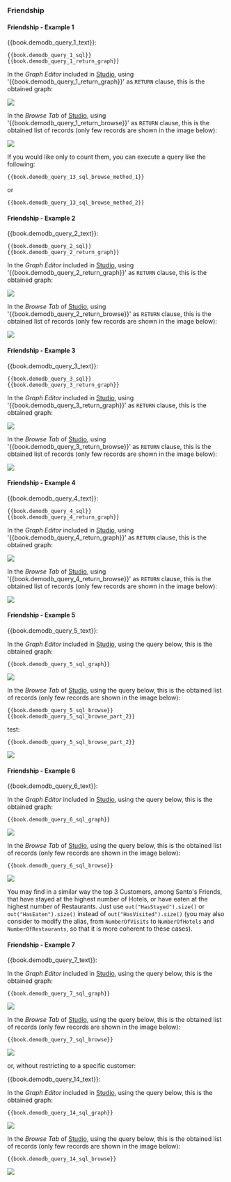 
### Friendship

#### Friendship - Example 1

{{book.demodb_query_1_text}}:

<pre><code class="lang-sql">{{book.demodb_query_1_sql}} 
{{book.demodb_query_1_return_graph}} 
</code></pre>

In the _Graph Editor_ included in [Studio](../studio/README.md), using '{{book.demodb_query_1_return_graph}}' as `RETURN` clause, this is the obtained graph:

![](../../../images/demo-dbs/social-travel-agency/query_1_graph.png)

In the _Browse Tab_ of [Studio](../studio/README.md), using '{{book.demodb_query_1_return_browse}}' as `RETURN` clause, this is the obtained list of records (only few records are shown in the image below):

![](../../../images/demo-dbs/social-travel-agency/query_1_browse.png)

If you would like only to count them, you can execute a query like the following:

<pre><code class="lang-sql">{{book.demodb_query_13_sql_browse_method_1}}</code></pre>

or

<pre><code class="lang-sql">{{book.demodb_query_13_sql_browse_method_2}}</code></pre>


#### Friendship - Example 2

{{book.demodb_query_2_text}}:

<pre><code class="lang-sql">{{book.demodb_query_2_sql}} 
{{book.demodb_query_2_return_graph}} 
</code></pre>

In the _Graph Editor_ included in [Studio](../studio/README.md), using '{{book.demodb_query_2_return_graph}}' as `RETURN` clause, this is the obtained graph:

![](../../../images/demo-dbs/social-travel-agency/query_2_graph.png)

In the _Browse Tab_ of [Studio](../studio/README.md), using '{{book.demodb_query_2_return_browse}}' as `RETURN` clause, this is the obtained list of records (only few records are shown in the image below):

![](../../../images/demo-dbs/social-travel-agency/query_2_browse.png)


#### Friendship - Example 3

{{book.demodb_query_3_text}}:

<pre><code class="lang-sql">{{book.demodb_query_3_sql}} 
{{book.demodb_query_3_return_graph}} 
</code></pre>

In the _Graph Editor_ included in [Studio](../studio/README.md), using '{{book.demodb_query_3_return_graph}}' as `RETURN` clause, this is the obtained graph:

![](../../../images/demo-dbs/social-travel-agency/query_3_graph.png)

In the _Browse Tab_ of [Studio](../studio/README.md), using '{{book.demodb_query_3_return_browse}}' as `RETURN` clause, this is the obtained list of records (only few records are shown in the image below):

![](../../../images/demo-dbs/social-travel-agency/query_3_browse.png)


#### Friendship - Example 4

{{book.demodb_query_4_text}}:

<pre><code class="lang-sql">{{book.demodb_query_4_sql}} 
{{book.demodb_query_4_return_graph}} 
</code></pre>

In the _Graph Editor_ included in [Studio](../studio/README.md), using '{{book.demodb_query_4_return_graph}}' as `RETURN` clause, this is the obtained graph:

![](../../../images/demo-dbs/social-travel-agency/query_4_graph.png)

In the _Browse Tab_ of [Studio](../studio/README.md), using '{{book.demodb_query_4_return_browse}}' as `RETURN` clause, this is the obtained list of records (only few records are shown in the image below):

![](../../../images/demo-dbs/social-travel-agency/query_4_browse.png)


#### Friendship - Example 5

{{book.demodb_query_5_text}}:

In the _Graph Editor_ included in [Studio](../studio/README.md), using the query below, this is the obtained graph:

<pre><code class="lang-sql">{{book.demodb_query_5_sql_graph}}</code></pre>

![](../../../images/demo-dbs/social-travel-agency/query_5_graph.png)

In the _Browse Tab_ of [Studio](../studio/README.md), using the query below, this is the obtained list of records (only few records are shown in the image below):

<pre><code class="lang-sql">{{book.demodb_query_5_sql_browse}} {{book.demodb_query_5_sql_browse_part_2}}</code></pre>

test:
<pre><code class="lang-sql">{{book.demodb_query_5_sql_browse_part_2}}</code></pre>

![](../../../images/demo-dbs/social-travel-agency/query_5_browse.png)


#### Friendship - Example 6

{{book.demodb_query_6_text}}:

In the _Graph Editor_ included in [Studio](../studio/README.md), using the query below, this is the obtained graph:

<pre><code class="lang-sql">{{book.demodb_query_6_sql_graph}}</code></pre>

![](../../../images/demo-dbs/social-travel-agency/query_6_graph.png)

In the _Browse Tab_ of [Studio](../studio/README.md), using the query below, this is the obtained list of records (only few records are shown in the image below):

<pre><code class="lang-sql">{{book.demodb_query_6_sql_browse}}</code></pre>

![](../../../images/demo-dbs/social-travel-agency/query_6_browse.png)

You may find in a similar way the top 3 Customers, among Santo's Friends, that have stayed at the highest number of Hotels, or have eaten at the highest number of Restaurants. Just use `out("HasStayed").size()` or `out("HasEaten").size()` instead of `out("HasVisited").size()` (you may also consider to modify the alias, from `NumberOfVisits` to `NumberOfHotels` and `NumberOfRestaurants`, so that it is more coherent to these cases).


#### Friendship - Example 7

{{book.demodb_query_7_text}}:

In the _Graph Editor_ included in [Studio](../studio/README.md), using the query below, this is the obtained graph:

<pre><code class="lang-sql">{{book.demodb_query_7_sql_graph}}</code></pre>

![](../../../images/demo-dbs/social-travel-agency/query_7_graph.png)

In the _Browse Tab_ of [Studio](../studio/README.md), using the query below, this is the obtained list of records (only few records are shown in the image below):

<pre><code class="lang-sql">{{book.demodb_query_7_sql_browse}}</code></pre>

![](../../../images/demo-dbs/social-travel-agency/query_7_browse.png)

or, without restricting to a specific customer:

{{book.demodb_query_14_text}}:

In the _Graph Editor_ included in [Studio](../studio/README.md), using the query below, this is the obtained graph:

<pre><code class="lang-sql">{{book.demodb_query_14_sql_graph}}</code></pre>

![](../../../images/demo-dbs/social-travel-agency/query_14_graph.png)

In the _Browse Tab_ of [Studio](../studio/README.md), using the query below, this is the obtained list of records (only few records are shown in the image below):

<pre><code class="lang-sql">{{book.demodb_query_14_sql_browse}}</code></pre>

![](../../../images/demo-dbs/social-travel-agency/query_14_browse.png)

